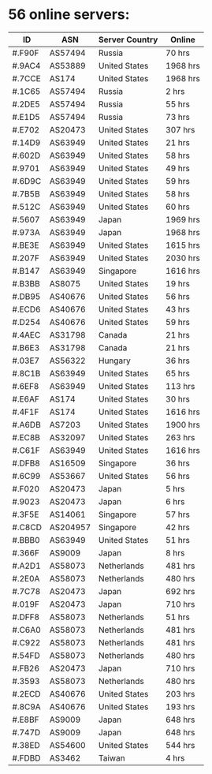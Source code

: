 # 56 online servers:

| ID | ASN | Server Country | Online |
| ------ | ------ | ------ | ------ |
| #.F90F | AS57494 | Russia | 70 hrs |
| #.9AC4 | AS53889 | United States | 1968 hrs |
| #.7CCE | AS174 | United States | 1968 hrs |
| #.1C65 | AS57494 | Russia | 2 hrs |
| #.2DE5 | AS57494 | Russia | 55 hrs |
| #.E1D5 | AS57494 | Russia | 73 hrs |
| #.E702 | AS20473 | United States | 307 hrs |
| #.14D9 | AS63949 | United States | 21 hrs |
| #.602D | AS63949 | United States | 58 hrs |
| #.9701 | AS63949 | United States | 49 hrs |
| #.6D9C | AS63949 | United States | 59 hrs |
| #.7B5B | AS63949 | United States | 58 hrs |
| #.512C | AS63949 | United States | 60 hrs |
| #.5607 | AS63949 | Japan | 1969 hrs |
| #.973A | AS63949 | Japan | 1968 hrs |
| #.BE3E | AS63949 | United States | 1615 hrs |
| #.207F | AS63949 | United States | 2030 hrs |
| #.B147 | AS63949 | Singapore | 1616 hrs |
| #.B3BB | AS8075 | United States | 19 hrs |
| #.DB95 | AS40676 | United States | 56 hrs |
| #.ECD6 | AS40676 | United States | 43 hrs |
| #.D254 | AS40676 | United States | 59 hrs |
| #.4AEC | AS31798 | Canada | 21 hrs |
| #.B6E3 | AS31798 | Canada | 21 hrs |
| #.03E7 | AS56322 | Hungary | 36 hrs |
| #.8C1B | AS63949 | United States | 65 hrs |
| #.6EF8 | AS63949 | United States | 113 hrs |
| #.E6AF | AS174 | United States | 30 hrs |
| #.4F1F | AS174 | United States | 1616 hrs |
| #.A6DB | AS7203 | United States | 1900 hrs |
| #.EC8B | AS32097 | United States | 263 hrs |
| #.C61F | AS63949 | United States | 1616 hrs |
| #.DFB8 | AS16509 | Singapore | 36 hrs |
| #.6C99 | AS53667 | United States | 56 hrs |
| #.F020 | AS20473 | Japan | 5 hrs |
| #.9023 | AS20473 | Japan | 6 hrs |
| #.3F5E | AS14061 | Singapore | 57 hrs |
| #.C8CD | AS204957 | Singapore | 42 hrs |
| #.BBB0 | AS63949 | United States | 51 hrs |
| #.366F | AS9009 | Japan | 8 hrs |
| #.A2D1 | AS58073 | Netherlands | 481 hrs |
| #.2E0A | AS58073 | Netherlands | 480 hrs |
| #.7C78 | AS20473 | Japan | 692 hrs |
| #.019F | AS20473 | Japan | 710 hrs |
| #.DFF8 | AS58073 | Netherlands | 51 hrs |
| #.C6A0 | AS58073 | Netherlands | 481 hrs |
| #.C922 | AS58073 | Netherlands | 481 hrs |
| #.54FD | AS58073 | Netherlands | 480 hrs |
| #.FB26 | AS20473 | Japan | 710 hrs |
| #.3593 | AS58073 | Netherlands | 480 hrs |
| #.2ECD | AS40676 | United States | 203 hrs |
| #.8C9A | AS40676 | United States | 193 hrs |
| #.E8BF | AS9009 | Japan | 648 hrs |
| #.747D | AS9009 | Japan | 648 hrs |
| #.38ED | AS54600 | United States | 544 hrs |
| #.FDBD | AS3462 | Taiwan | 4 hrs |

